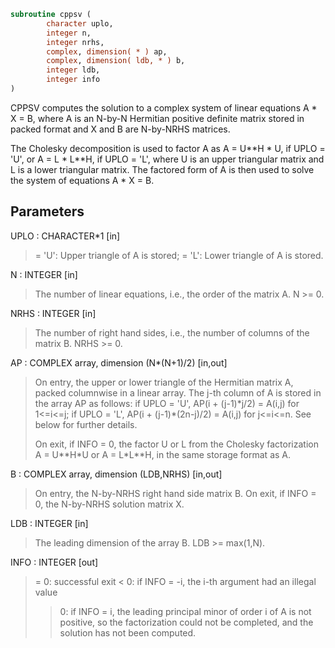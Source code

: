 ```fortran
subroutine cppsv (
        character uplo,
        integer n,
        integer nrhs,
        complex, dimension( * ) ap,
        complex, dimension( ldb, * ) b,
        integer ldb,
        integer info
)
```

CPPSV computes the solution to a complex system of linear equations
A \* X = B,
where A is an N-by-N Hermitian positive definite matrix stored in
packed format and X and B are N-by-NRHS matrices.

The Cholesky decomposition is used to factor A as
A = U\*\*H \* U,  if UPLO = 'U', or
A = L \* L\*\*H,  if UPLO = 'L',
where U is an upper triangular matrix and L is a lower triangular
matrix.  The factored form of A is then used to solve the system of
equations A \* X = B.

## Parameters
UPLO : CHARACTER\*1 [in]
> = 'U':  Upper triangle of A is stored;
> = 'L':  Lower triangle of A is stored.

N : INTEGER [in]
> The number of linear equations, i.e., the order of the
> matrix A.  N >= 0.

NRHS : INTEGER [in]
> The number of right hand sides, i.e., the number of columns
> of the matrix B.  NRHS >= 0.

AP : COMPLEX array, dimension (N\*(N+1)/2) [in,out]
> On entry, the upper or lower triangle of the Hermitian matrix
> A, packed columnwise in a linear array.  The j-th column of A
> is stored in the array AP as follows:
> if UPLO = 'U', AP(i + (j-1)\*j/2) = A(i,j) for 1<=i<=j;
> if UPLO = 'L', AP(i + (j-1)\*(2n-j)/2) = A(i,j) for j<=i<=n.
> See below for further details.
> 
> On exit, if INFO = 0, the factor U or L from the Cholesky
> factorization A = U\*\*H\*U or A = L\*L\*\*H, in the same storage
> format as A.

B : COMPLEX array, dimension (LDB,NRHS) [in,out]
> On entry, the N-by-NRHS right hand side matrix B.
> On exit, if INFO = 0, the N-by-NRHS solution matrix X.

LDB : INTEGER [in]
> The leading dimension of the array B.  LDB >= max(1,N).

INFO : INTEGER [out]
> = 0:  successful exit
> < 0:  if INFO = -i, the i-th argument had an illegal value
> > 0:  if INFO = i, the leading principal minor of order i
> of A is not positive, so the factorization could not
> be completed, and the solution has not been computed.
